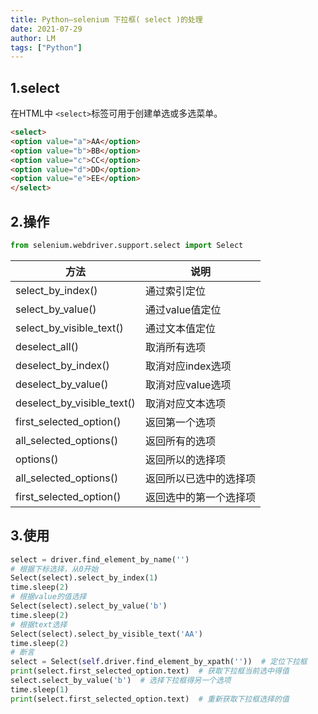 ```yaml
---
title: Python—selenium 下拉框( select )的处理
date: 2021-07-29
author: LM
tags: ["Python"]
---
```


## 1.select

在HTML中 `<select>`标签可用于创建单选或多选菜单。

```html
<select>
<option value="a">AA</option>
<option value="b">BB</option>
<option value="c">CC</option>
<option value="d">DD</option>
<option value="e">EE</option>
</select>
```

## 2.操作

```python
from selenium.webdriver.support.select import Select
```

| 方法                       | 说明                   |
| -------------------------- | ---------------------- |
| select_by_index()          | 通过索引定位           |
| select_by_value()          | 通过value值定位        |
| select_by_visible_text()   | 通过文本值定位         |
| deselect_all()             | 取消所有选项           |
| deselect_by_index()        | 取消对应index选项      |
| deselect_by_value()        | 取消对应value选项      |
| deselect_by_visible_text() | 取消对应文本选项       |
| first_selected_option()    | 返回第一个选项         |
| all_selected_options()     | 返回所有的选项         |
| options()                  | 返回所以的选择项       |
| all_selected_options()     | 返回所以已选中的选择项 |
| first_selected_option()    | 返回选中的第一个选择项 |

## 3.使用

```python
select = driver.find_element_by_name('')
# 根据下标选择，从0开始
Select(select).select_by_index(1)
time.sleep(2)
# 根据value的值选择
Select(select).select_by_value('b')
time.sleep(2)
# 根据text选择
Select(select).select_by_visible_text('AA')
time.sleep(2)
# 断言
select = Select(self.driver.find_element_by_xpath(''))  # 定位下拉框
print(select.first_selected_option.text)  # 获取下拉框当前选中得值
select.select_by_value('b')  # 选择下拉框得另一个选项
time.sleep(1)
print(select.first_selected_option.text)  # 重新获取下拉框选择的值
```

